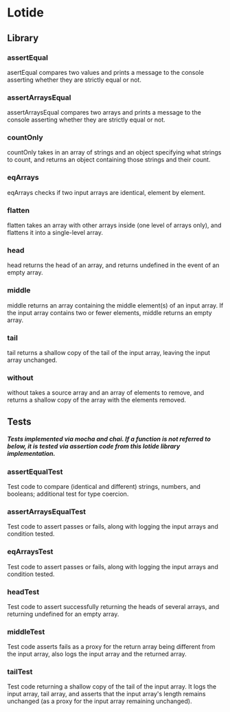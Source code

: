 # Lotide
## Library


### assertEqual
asertEqual compares two values and prints a message to the console asserting whether they are strictly equal or not.

### assertArraysEqual
assertArraysEqual compares two arrays and prints a message to the console asserting whether they are strictly equal or not.

### countOnly
countOnly takes in an array of strings and an object specifying what strings to count, and returns an object containing those strings and their count. 

### eqArrays
eqArrays checks if two input arrays are identical, element by element.

### flatten
flatten takes an array with other arrays inside (one level of arrays only), and flattens it into a single-level array.

### head
head returns the head of an array, and returns undefined in the event of an empty array.

### middle
middle returns an array containing the middle element(s) of an input array. If the input array contains two or fewer elements, middle returns an empty array.

### tail
tail returns a shallow copy of the tail of the input array, leaving the input array unchanged.

### without 
without takes a source array and an array of elements to remove, and returns a shallow copy of the array with the elements removed.

## Tests
##### Tests implemented via mocha and chai. If a function is not referred to below, it is tested via assertion code from this lotide library implementation.

### assertEqualTest
Test code to compare (identical and different) strings, numbers, and booleans; additional test for type coercion.

### assertArraysEqualTest
Test code to assert passes or fails, along with logging the input arrays and condition tested.

### eqArraysTest
Test code to assert passes or fails, along with logging the input arrays and condition tested.

### headTest
Test code to assert successfully returning the heads of several arrays, and returning undefined for an empty array.

### middleTest
Test code asserts fails as a proxy for the return array being different from the input array, also logs the input array and the returned array.

### tailTest
Test code returning a shallow copy of the tail of the input array. It logs the input array, tail array, and asserts that the input array's length remains unchanged (as a proxy for the input array remaining unchanged).